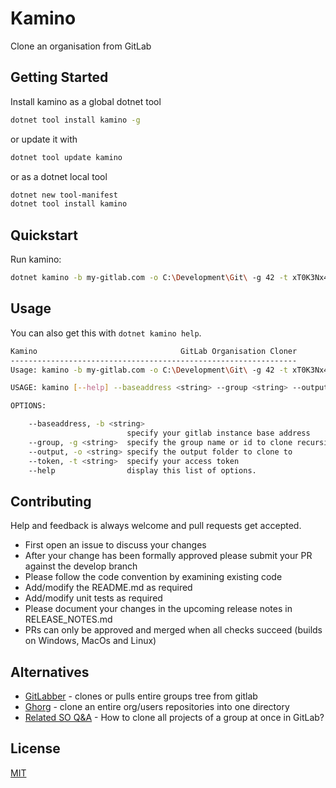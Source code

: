 # Kamino

Clone an organisation from GitLab

## Getting Started

Install kamino as a global dotnet tool

```bash
dotnet tool install kamino -g
```

or update it with

```bash
dotnet tool update kamino
```

or as a dotnet local tool

```bash
dotnet new tool-manifest
dotnet tool install kamino
```

## Quickstart

Run kamino:

```bash
dotnet kamino -b my-gitlab.com -o C:\Development\Git\ -g 42 -t xT0K3Nx4CC355x
```

## Usage

You can also get this with `dotnet kamino help`.

```sh
Kamino                                GitLab Organisation Cloner
----------------------------------------------------------------
Usage: kamino -b my-gitlab.com -o C:\Development\Git\ -g 42 -t xT0K3Nx4CC355x

USAGE: kamino [--help] --baseaddress <string> --group <string> --output <string> --token <string>

OPTIONS:

    --baseaddress, -b <string>
                          specify your gitlab instance base address
    --group, -g <string>  specify the group name or id to clone recursively
    --output, -o <string> specify the output folder to clone to
    --token, -t <string>  specify your access token
    --help                display this list of options.
```

## Contributing

Help and feedback is always welcome and pull requests get accepted.

* First open an issue to discuss your changes
* After your change has been formally approved please submit your PR against the develop branch
* Please follow the code convention by examining existing code
* Add/modify the README.md as required
* Add/modify unit tests as required
* Please document your changes in the upcoming release notes in RELEASE_NOTES.md
* PRs can only be approved and merged when all checks succeed (builds on Windows, MacOs and Linux)

## Alternatives

* [GitLabber](https://github.com/ezbz/gitlabber) - clones or pulls entire groups tree from gitlab
* [Ghorg](https://github.com/gabrie30/ghorg) - clone an entire org/users repositories into one directory
* [Related SO Q&A](https://stackoverflow.com/q/29099456/1248177) - How to clone all projects of a group at once in GitLab?

## License

[MIT](./License)
